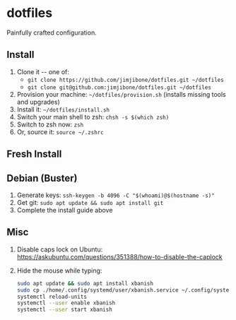 dotfiles
========

Painfully crafted configuration.


Install
-------

1. Clone it -- one of:
    - `git clone https://github.com/jimjibone/dotfiles.git ~/dotfiles`
    - `git clone git@github.com:jimjibone/dotfiles.git ~/dotfiles`
2. Provision your machine: `~/dotfiles/provision.sh` (installs missing tools and upgrades)
3. Install it: `~/dotfiles/install.sh`
4. Switch your main shell to zsh: `chsh -s $(which zsh)`
5. Switch to zsh now: `zsh`
6. Or, source it: `source ~/.zshrc`


Fresh Install
-------------

## Debian (Buster)

1. Generate keys: `ssh-keygen -b 4096 -C "$(whoami)@$(hostname -s)"`
2. Get git: `sudo apt update && sudo apt install git`
3. Complete the install guide above


Misc
----

1. Disable caps lock on Ubuntu: https://askubuntu.com/questions/351388/how-to-disable-the-caplock
2. Hide the mouse while typing:

    ````sh
    sudo apt update && sudo apt install xbanish
    sudo cp ./home/.config/systemd/user/xbanish.service ~/.config/systemd/user/xbanish.service
    systemctl reload-units
    systemctl --user enable xbanish
    systemctl --user start xbanish
    ````

